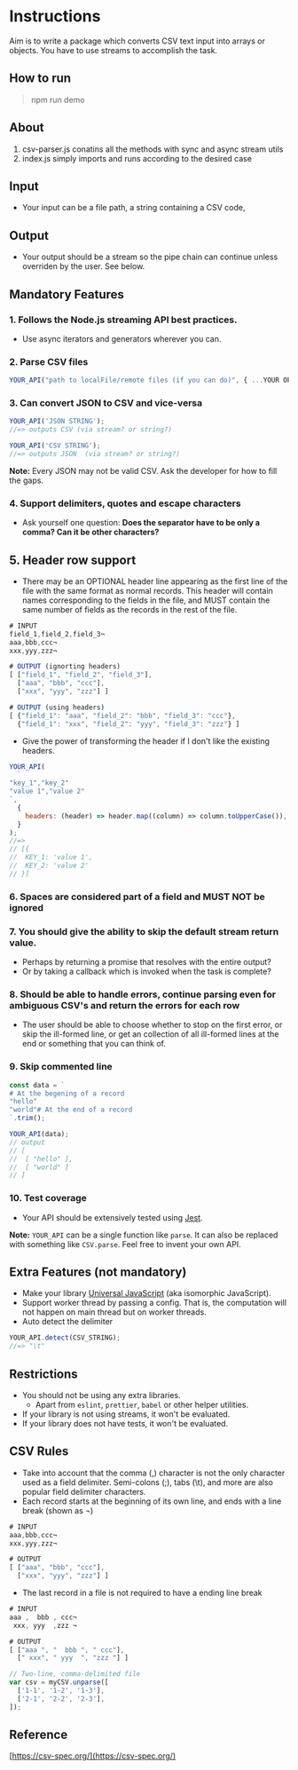 # Instructions

Aim is to write a package which converts CSV text input into arrays or objects. You have to use streams to accomplish the task.

## How to run
> npm run demo

## About
1. csv-parser.js conatins all the methods with sync and async stream utils
2. index.js simply imports and runs according to the desired case

## Input

- Your input can be a file path, a string containing a CSV code,

## Output

- Your output should be a stream so the pipe chain can continue unless overriden by the user. See below.

## Mandatory Features

### 1. Follows the Node.js streaming API best practices.

- Use async iterators and generators wherever you can.

### 2. Parse CSV files

```js
YOUR_API("path to localFile/remote files (if you can do)", { ...YOUR OPTIONS });
```

### 3. Can convert JSON to CSV and vice-versa

```js
YOUR_API('JSON STRING');
//=> outputs CSV (via stream? or string?)

YOUR_API('CSV STRING');
//=> outputs JSON  (via stream? or string?)
```

**Note:** Every JSON may not be valid CSV. Ask the developer for how to fill the gaps.

### 4. Support delimiters, quotes and escape characters

- Ask yourself one question: **Does the separator have to be only a comma? Can it be other characters?**

## 5. Header row support

- There may be an OPTIONAL header line appearing as the first line of the file with the same format as normal records. This header will contain names corresponding to the fields in the file, and MUST contain the same number of fields as the records in the rest of the file.

```js
# INPUT
field_1,field_2,field_3¬
aaa,bbb,ccc¬
xxx,yyy,zzz¬

# OUTPUT (ignorting headers)
[ ["field_1", "field_2", "field_3"],
  ["aaa", "bbb", "ccc"],
  ["xxx", "yyy", "zzz"] ]

# OUTPUT (using headers)
[ {"field_1": "aaa", "field_2": "bbb", "field_3": "ccc"},
  {"field_1": "xxx", "field_2": "yyy", "field_3": "zzz"} ]
```

- Give the power of transforming the header if I don't like the existing headers.

```js
YOUR_API(
  `
"key_1","key_2"
"value 1","value 2"
`,
  {
    headers: (header) => header.map((column) => column.toUpperCase()),
  }
);
//=>
// [{
//	KEY_1: 'value 1',
//	KEY_2: 'value 2'
// }]
```

### 6. Spaces are considered part of a field and MUST NOT be ignored

### 7. You should give the ability to skip the default stream return value.

- Perhaps by returning a promise that resolves with the entire output?
- Or by taking a callback which is invoked when the task is complete?

### 8. Should be able to handle errors, continue parsing even for ambiguous CSV's and return the errors for each row

- The user should be able to choose whether to stop on the first error, or skip the ill-formed line, or get an collection of all ill-formed lines at the end or something that you can think of.

### 9. Skip commented line

```js
const data = `
# At the begening of a record
"hello"
"world"# At the end of a record
`.trim();

YOUR_API(data);
// output
// [
//  [ "hello" ],
//  [ "world" ]
// ]
```

### 10. Test coverage

- Your API should be extensively tested using [Jest](https://jestjs.io/).

**Note:** `YOUR_API` can be a single function like `parse`. It can also be replaced with something like `CSV.parse`. Feel free to invent your own API.

## Extra Features (not mandatory)

- Make your library [Universal JavaScript](https://en.wikipedia.org/wiki/Isomorphic_JavaScript) (aka isomorphic JavaScript).
- Support worker thread by passing a config. That is, the computation will not happen on main thread but on worker threads.
- Auto detect the delimiter

```js
YOUR_API.detect(CSV_STRING);
//=> "\t"
```

## Restrictions

- You should not be using any extra libraries.
  - Apart from `eslint`, `prettier`, `babel` or other helper utilities.
- If your library is not using streams, it won't be evaluated.
- If your library does not have tests, it won't be evaluated.

## CSV Rules

- Take into account that the comma (,) character is not the only character used as a field delimiter. Semi-colons (;), tabs (\t), and more are also popular field delimiter characters.
- Each record starts at the beginning of its own line, and ends with a line break (shown as ¬)

```jsx
# INPUT
aaa,bbb,ccc¬
xxx,yyy,zzz¬

# OUTPUT
[ ["aaa", "bbb", "ccc"],
  ["xxx", "yyy", "zzz"] ]
```

- The last record in a file is not required to have a ending line break

```jsx
# INPUT
aaa ,  bbb , ccc¬
 xxx, yyy  ,zzz ¬

# OUTPUT
[ ["aaa ", "  bbb ", " ccc"],
  [" xxx", " yyy  ", "zzz "] ]
```

```jsx
// Two-line, comma-delimited file
var csv = myCSV.unparse([
  ['1-1', '1-2', '1-3'],
  ['2-1', '2-2', '2-3'],
]);
```

## Reference

[https://csv-spec.org/](https://csv-spec.org/)

